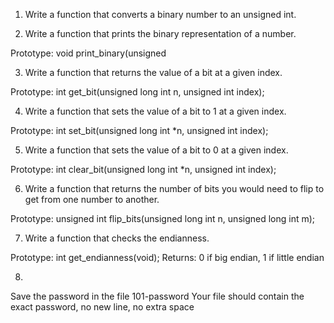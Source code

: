 1) Write a function that converts a binary number to an unsigned int.

2) Write a function that prints the binary representation of a number.

Prototype: void print_binary(unsigned 

3) Write a function that returns the value of a bit at a given index.

Prototype: int get_bit(unsigned long int n, unsigned int index);

4) Write a function that sets the value of a bit to 1 at a given index.

Prototype: int set_bit(unsigned long int *n, unsigned int index);

5) Write a function that sets the value of a bit to 0 at a given index.

Prototype: int clear_bit(unsigned long int *n, unsigned int index);

6) Write a function that returns the number of bits you would need to flip to get from one number to another.

Prototype: unsigned int flip_bits(unsigned long int n, unsigned long int m);

7) Write a function that checks the endianness.

Prototype: int get_endianness(void);
Returns: 0 if big endian, 1 if little endian

8) 
Save the password in the file 101-password
Your file should contain the exact password, no new line, no extra space
